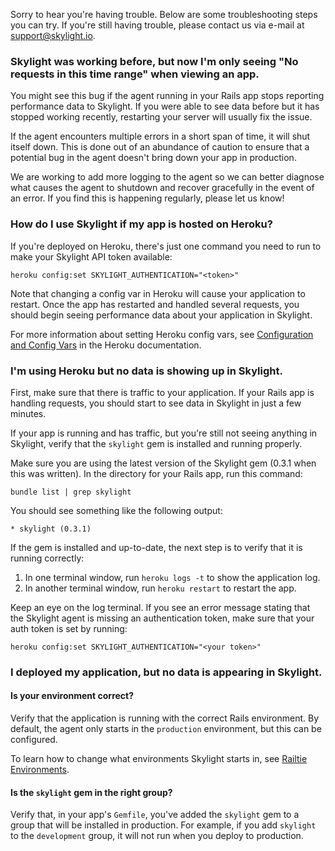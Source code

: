 Sorry to hear you're having trouble. Below are some troubleshooting steps
you can try. If you're still having trouble, please contact us via e-mail
at [support@skylight.io](mailto:support@skylight.io).

### Skylight was working before, but now I'm only seeing "No requests in this time range" when viewing an app.

You might see this bug if the agent running in your Rails app stops
reporting performance data to Skylight. If you were able to see data
before but it has stopped working recently, restarting your server will
usually fix the issue.

If the agent encounters multiple errors in a short span of time, it will
shut itself down. This is done out of an abundance of caution to ensure
that a potential bug in the agent doesn't bring down your app in
production.

We are working to add more logging to the agent so we can better
diagnose what causes the agent to shutdown and recover gracefully in the
event of an error. If you find this is happening regularly, please let
us know!

### How do I use Skylight if my app is hosted on Heroku?

If you're deployed on Heroku, there's just one command you
need to run to make your Skylight API token available:

    heroku config:set SKYLIGHT_AUTHENTICATION="<token>"

Note that changing a config var in Heroku will cause your application to
restart. Once the app has restarted and handled several requests, you
should begin seeing performance data about your application in Skylight.

For more information about setting Heroku config vars, see
[Configuration and Config Vars](https://devcenter.heroku.com/articles/config-vars)
in the Heroku documentation.

### I'm using Heroku but no data is showing up in Skylight.

First, make sure that there is traffic to your application. If your
Rails app is handling requests, you should start to see data in Skylight
in just a few minutes.

If your app is running and has traffic, but you're still not seeing
anything in Skylight, verify that the `skylight` gem is installed and
running properly.

Make sure you are using the latest version of the Skylight gem (0.3.1
when this was written). In the directory for your Rails app, run this
command:

    bundle list | grep skylight 

You should see something like the following output:

    * skylight (0.3.1)

If the gem is installed and up-to-date, the next step is to verify that
it is running correctly:

1. In one terminal window, run `heroku logs -t` to show the application
   log.
2. In another terminal window, run `heroku restart` to restart the app.

Keep an eye on the log terminal. If you see an error message stating
that the Skylight agent is missing an authentication token, make sure
that your auth token is set by running:

    heroku config:set SKYLIGHT_AUTHENTICATION="<your token>"

### I deployed my application, but no data is appearing in Skylight.

#### Is your environment correct?

Verify that the application is running with the correct Rails
environment. By default, the agent only starts in the `production`
environment, but this can be configured.

To learn how to change what environments Skylight starts in, see
[Railtie Environments](/agent#environments).

#### Is the `skylight` gem in the right group?

Verify that, in your app's `Gemfile`, you've added the `skylight`
gem to a group that will be installed in production. For example, if you
add `skylight` to the `development` group, it will not run when you
deploy to production.

